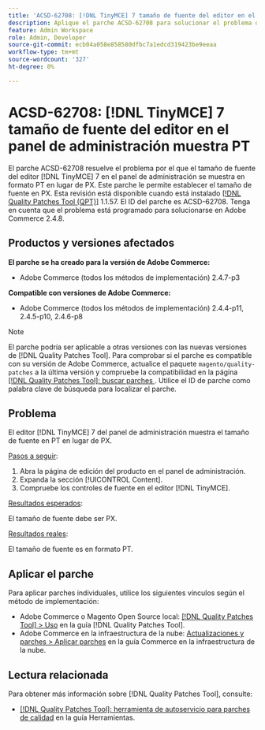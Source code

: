 ```yaml
---
title: 'ACSD-62708: [!DNL TinyMCE] 7 tamaño de fuente del editor en el panel de administración muestra PT'
description: Aplique el parche ACSD-62708 para solucionar el problema de Adobe Commerce donde el tamaño de fuente del editor  [!DNL TinyMCE] 7 en el administrador muestra PT y no PX. Ahora, también puede establecer el tamaño de fuente en PX en lugar de PT.
feature: Admin Workspace
role: Admin, Developer
source-git-commit: ecb04a058e858580dfbc7a1edcd319423be9eeaa
workflow-type: tm+mt
source-wordcount: '327'
ht-degree: 0%

---
```



# ACSD-62708: [!DNL TinyMCE] 7 tamaño de fuente del editor en el panel de administración muestra PT

El parche ACSD-62708 resuelve el problema por el que el tamaño de fuente del editor [!DNL TinyMCE] 7 en el panel de administración se muestra en formato PT en lugar de PX. Este parche le permite establecer el tamaño de fuente en PX. Esta revisión está disponible cuando está instalado [[!DNL Quality Patches Tool (QPT)]](/help/tools/quality-patches-tool/quality-patches-tool-to-self-serve-quality-patches.md) 1.1.57. El ID del parche es ACSD-62708. Tenga en cuenta que el problema está programado para solucionarse en Adobe Commerce 2.4.8.

## Productos y versiones afectados

**El parche se ha creado para la versión de Adobe Commerce:**

* Adobe Commerce (todos los métodos de implementación) 2.4.7-p3

**Compatible con versiones de Adobe Commerce:**

* Adobe Commerce (todos los métodos de implementación) 2.4.4-p11, 2.4.5-p10, 2.4.6-p8

>[!NOTE]
>
>El parche podría ser aplicable a otras versiones con las nuevas versiones de [!DNL Quality Patches Tool]. Para comprobar si el parche es compatible con su versión de Adobe Commerce, actualice el paquete `magento/quality-patches` a la última versión y compruebe la compatibilidad en la página [[!DNL Quality Patches Tool]: buscar parches ](https://experienceleague.adobe.com/tools/commerce-quality-patches/index.html?lang=es). Utilice el ID de parche como palabra clave de búsqueda para localizar el parche.

## Problema

El editor [!DNL TinyMCE] 7 del panel de administración muestra el tamaño de fuente en PT en lugar de PX.

<u>Pasos a seguir</u>:

1. Abra la página de edición del producto en el panel de administración.
1. Expanda la sección [!UICONTROL Content].
1. Compruebe los controles de fuente en el editor [!DNL TinyMCE].

<u>Resultados esperados</u>:

El tamaño de fuente debe ser PX.

<u>Resultados reales</u>:

El tamaño de fuente es en formato PT.

## Aplicar el parche

Para aplicar parches individuales, utilice los siguientes vínculos según el método de implementación:

* Adobe Commerce o Magento Open Source local: [[!DNL Quality Patches Tool] > Uso](/help/tools/quality-patches-tool/usage.md) en la guía [!DNL Quality Patches Tool].
* Adobe Commerce en la infraestructura de la nube: [Actualizaciones y parches > Aplicar parches](https://experienceleague.adobe.com/docs/commerce-cloud-service/user-guide/develop/upgrade/apply-patches.html?lang=es) en la guía Commerce en la infraestructura de la nube.

## Lectura relacionada

Para obtener más información sobre [!DNL Quality Patches Tool], consulte:

* [[!DNL Quality Patches Tool]: herramienta de autoservicio para parches de calidad](/help/tools/quality-patches-tool/quality-patches-tool-to-self-serve-quality-patches.md) en la guía Herramientas.

